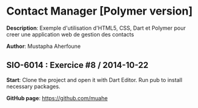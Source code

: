 #  Contact Manager [Polymer version]

**Description**:
Exemple d'utilisation d'HTML5, CSS, Dart et Polymer pour creer une application web de gestion des contacts

**Author**:
Mustapha Aherfoune


## SIO-6014 : Exercice #8 / 2014-10-22


**Start**:
Clone the project and open it with Dart Editor. 
Run pub to install necessary packages. 


**GitHub page**:
https://github.com/muahe

